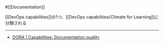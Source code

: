 #[[Documentation]]

[[DevOps capabilities]]の1つ、[[DevOps capabilities/Climate for Learning]]に分類される

---

- [DORA | Capabilities: Documentation quality](https://dora.dev/capabilities/documentation-quality/)